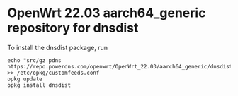 OpenWrt 22.03 aarch64_generic repository for dnsdist
========

To install the dnsdist package, run

```
echo "src/gz pdns https://repo.powerdns.com/openwrt/OpenWrt_22.03/aarch64_generic/dnsdist" >> /etc/opkg/customfeeds.conf
opkg update
opkg install dnsdist
```
